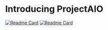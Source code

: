 # Introducing ProjectAIO
[![Readme Card](https://github-readme-stats.vercel.app/api/pin/?username=EclipseBETA&repo=ProjectAIO&theme=white)](https://github.com/EclipseBETA/ProjectAIO)
[![Readme Card](https://github-readme-stats.vercel.app/api/pin/?username=EclipseBETA&repo=PluginTemplate&theme=white)](https://github.com/EclipseBETA/PluginTemplate)
